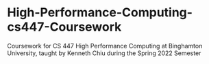 # High-Performance-Computing-cs447-Coursework

Coursework for CS 447 High Performance Computing at Binghamton University, taught by Kenneth Chiu during the Spring 2022 Semester
